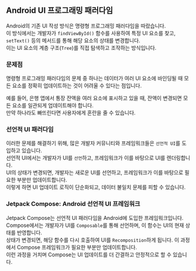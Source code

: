 ## Android UI 프로그래밍 패러다임
Android의 기존 UI 작성 방식은 명령형 프로그래밍 패러다임을 따랐습니다.   
이 방식에서는 개발자가 `findViewById()` 함수를 사용하여 특정 UI 요소를 찾고, `setText()` 등의 메서드를 통해 해당 요소의 상태를 변경합니다.  
이는 UI 요소의 계층 구조(`Tree`)를 직접 탐색하고 조작하는 방식입니다.

### 문제점
명령형 프로그래밍 패러다임의 문제 중 하나는 데이터가 여러 UI 요소에 바인딩될 때 모든 요소를 정확히 업데이트하는 것이 어려울 수 있다는 점입니다.

예를 들어, 은행 앱에서 통장 잔액을 여러 요소에 표시하고 있을 때, 잔액이 변경되면 모든 요소를 일관되게 업데이트해야 합니다.  
만약 하나라도 빠뜨린다면 사용자에게 혼란을 줄 수 있습니다.

### 선언적 UI 패러다임
이러한 문제를 해결하기 위해, 많은 개발자 커뮤니티와 프레임워크들은 `선언적 UI`를 도입하고 있습니다.   
선언적 UI에서는 개발자가 UI를 `선언`하고, 프레임워크가 이를 바탕으로 UI를 렌더링합니다.   
UI의 상태가 변경되면, 개발자는 새로운 UI를 선언하고, 프레임워크가 이를 바탕으로 필요한 부분만 업데이트합니다.   
이렇게 하면 UI 업데이트 로직이 단순화되고, 데이터 불일치 문제를 피할 수 있습니다.

### Jetpack Compose: Android 선언적 UI 프레임워크
Jetpack Compose는 선언적 UI 패러다임을 Android에 도입한 프레임워크입니다.   
Compose에서는 개발자가 UI를 `Composable`를 통해 선언하며, 이 함수는 UI의 현재 상태를 반영합니다.  
상태가 변경되면, 해당 함수를 다시 호출하여 UI를 `Recomposition`하게 됩니다.
이 과정에서 Compose 프레임워크가 필요한 부분만 업데이트합니다.  
이런 과정을 거치며 Compose는 UI 업데이트를 더 간결하고 안정적으로 할 수 있습니다.
